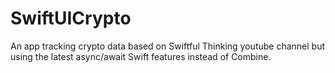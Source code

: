 # SwiftUICrypto

An app tracking crypto data based on  Swiftful Thinking youtube channel but using the latest async/await Swift features instead of Combine.


